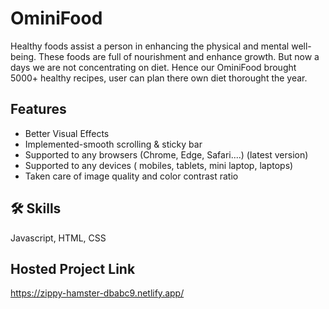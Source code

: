 # OminiFood

Healthy foods assist a person in enhancing the physical 
and mental well-being. These foods are full of nourishment 
and enhance growth. But now a days we are not concentrating 
on diet. Hence our OminiFood brought 5000+ healthy recipes, user can plan 
there own diet thorought the year.

## Features

- Better Visual Effects
- Implemented-smooth scrolling & sticky bar
- Supported to any browsers (Chrome, Edge, Safari....) (latest version)
- Supported to any devices ( mobiles, tablets, mini laptop, laptops)
- Taken care of image quality and color contrast ratio

## 🛠 Skills
Javascript, HTML, CSS

## Hosted Project Link

https://zippy-hamster-dbabc9.netlify.app/





